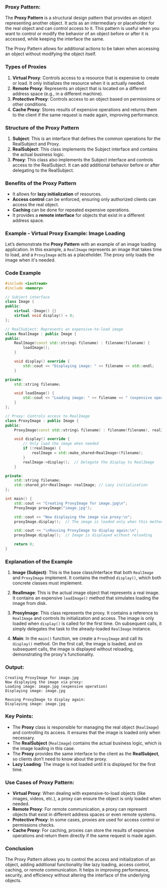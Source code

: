 ### Proxy Pattern:

The **Proxy Pattern** is a structural design pattern that provides an object representing another object. It acts as an intermediary or placeholder for the real object and can control access to it. This pattern is useful when you want to control or modify the behavior of an object before or after it is accessed, while keeping the interface the same.

The Proxy Pattern allows for additional actions to be taken when accessing an object without modifying the object itself.

### Types of Proxies

1. **Virtual Proxy**: Controls access to a resource that is expensive to create or load. It only initializes the resource when it is actually needed.
2. **Remote Proxy**: Represents an object that is located on a different address space (e.g., in a different machine).
3. **Protective Proxy**: Controls access to an object based on permissions or other conditions.
4. **Cache Proxy**: Stores results of expensive operations and returns them to the client if the same request is made again, improving performance.

### Structure of the Proxy Pattern

1. **Subject**: This is an interface that defines the common operations for the RealSubject and Proxy.
2. **RealSubject**: This class implements the Subject interface and contains the actual business logic.
3. **Proxy**: This class also implements the Subject interface and controls access to the RealSubject. It can add additional behavior before or after delegating to the RealSubject.

### Benefits of the Proxy Pattern
- It allows for **lazy initialization** of resources.
- **Access control** can be enforced, ensuring only authorized clients can access the real object.
- **Caching** can be done for repeated expensive operations.
- It provides a **remote interface** for objects that exist in a different address space.

### Example - Virtual Proxy Example: Image Loading

Let’s demonstrate the **Proxy Pattern** with an example of an image loading application. In this example, a `RealImage` represents an image that takes time to load, and a `ProxyImage` acts as a placeholder. The proxy only loads the image when it's needed.

### Code Example

```cpp
#include <iostream>
#include <memory>

// Subject interface
class Image {
public:
    virtual ~Image() {}
    virtual void display() = 0;
};

// RealSubject: Represents an expensive-to-load image
class RealImage : public Image {
public:
    RealImage(const std::string& filename) : filename(filename) {
        loadImage();
    }

    void display() override {
        std::cout << "Displaying image: " << filename << std::endl;
    }

private:
    std::string filename;

    void loadImage() {
        std::cout << "Loading image: " << filename << " (expensive operation)\n";
    }
};

// Proxy: Controls access to RealImage
class ProxyImage : public Image {
public:
    ProxyImage(const std::string& filename) : filename(filename), realImage(nullptr) {}

    void display() override {
        // Only load the image when needed
        if (!realImage) {
            realImage = std::make_shared<RealImage>(filename);
        }
        realImage->display();  // Delegate the display to RealImage
    }

private:
    std::string filename;
    std::shared_ptr<RealImage> realImage; // Lazy initialization
};

int main() {
    std::cout << "Creating ProxyImage for image.jpg\n";
    ProxyImage proxyImage("image.jpg");

    std::cout << "Now displaying the image via proxy:\n";
    proxyImage.display();  // The image is loaded only when this method is called

    std::cout << "\nReusing ProxyImage to display again:\n";
    proxyImage.display();  // Image is displayed without reloading

    return 0;
}
```

### Explanation of the Example

1. **Image (Subject)**: This is the base class/interface that both `RealImage` and `ProxyImage` implement. It contains the method `display()`, which both concrete classes must implement.

2. **RealImage**: This is the actual image object that represents a real image. It contains an expensive `loadImage()` method that simulates loading the image from disk.

3. **ProxyImage**: This class represents the proxy. It contains a reference to `RealImage` and controls its initialization and access. The image is only loaded when `display()` is called for the first time. On subsequent calls, it simply delegates the task to the already-loaded `RealImage` instance.

4. **Main**: In the `main()` function, we create a `ProxyImage` and call its `display()` method. On the first call, the image is loaded, and on subsequent calls, the image is displayed without reloading, demonstrating the proxy's functionality.

### Output:

```
Creating ProxyImage for image.jpg
Now displaying the image via proxy:
Loading image: image.jpg (expensive operation)
Displaying image: image.jpg

Reusing ProxyImage to display again:
Displaying image: image.jpg
```

### Key Points:
- The **Proxy** class is responsible for managing the real object (`RealImage`) and controlling its access. It ensures that the image is loaded only when necessary.
- The **RealSubject** (`RealImage`) contains the actual business logic, which is the image loading in this case.
- The **Proxy** provides the same interface to the client as the **RealSubject**, so clients don’t need to know about the proxy.
- **Lazy Loading**: The image is not loaded until it is displayed for the first time.

### Use Cases of Proxy Pattern:
- **Virtual Proxy**: When dealing with expensive-to-load objects (like images, videos, etc.), a proxy can ensure the object is only loaded when needed.
- **Remote Proxy**: For remote communication, a proxy can represent objects that exist in different address spaces or even remote systems.
- **Protective Proxy**: In some cases, proxies are used for access control or permissions checks.
- **Cache Proxy**: For caching, proxies can store the results of expensive operations and return them directly if the same request is made again.

### Conclusion
The Proxy Pattern allows you to control the access and initialization of an object, adding additional functionality like lazy loading, access control, caching, or remote communication. It helps in improving performance, security, and efficiency without altering the interface of the underlying objects.